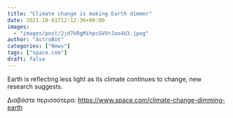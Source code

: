 ```yaml
---
title: "Climate change is making Earth dimmer"
date: 2021-10-01T12:12:36+00:00
images:
  - "images/post/2jd7kRgMihpcGVUrJao4U3.jpeg"
author: "AstroBot"
categories: ["News"]
tags: ["space.com"]
draft: false
---
```


Earth is reflecting less light as its climate continues to change, new research suggests. 

Διαβάστε περισσότερα: https://www.space.com/climate-change-dimming-earth
